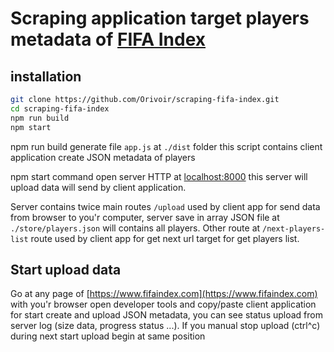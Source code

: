 # Scraping application target players metadata of [FIFA Index](https://www.fifaindex.com/players/)

## installation

```bash
git clone https://github.com/Orivoir/scraping-fifa-index.git
cd scraping-fifa-index
npm run build
npm start
```

npm run build generate file `app.js` at `./dist` folder
this script contains client application create JSON metadata of players

npm start command open server HTTP at [localhost:8000](http://localhost:8000)
this server will upload data will send by client application.

Server contains twice main routes `/upload`
used by client app for send data from browser to you'r computer,
server save in array JSON file at `./store/players.json` will contains all players.
Other route at `/next-players-list` route used by client app for get next url target for get players list.



## Start upload data

Go at any page of [https://www.fifaindex.com](https://www.fifaindex.com) with you'r browser
open developer tools and copy/paste client application for start create and upload JSON metadata,
you can see status upload from server log (size data, progress status ...).
If you manual stop upload (ctrl^c) during next start upload begin at same position
